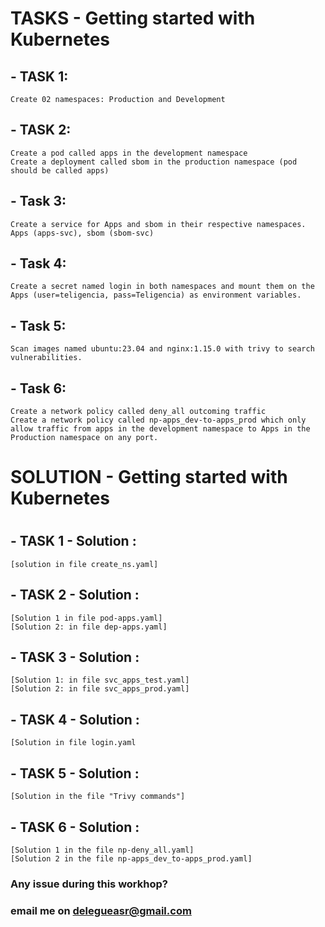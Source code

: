 # TASKS - Getting started with Kubernetes


 ## - TASK 1:
    Create 02 namespaces: Production and Development

 ## - TASK 2: 
    Create a pod called apps in the development namespace
    Create a deployment called sbom in the production namespace (pod should be called apps)

 ## - Task 3: 
    Create a service for Apps and sbom in their respective namespaces. Apps (apps-svc), sbom (sbom-svc)

 ## - Task 4: 
    Create a secret named login in both namespaces and mount them on the Apps (user=teligencia, pass=Teligencia) as environment variables.

 ## - Task 5: 
    Scan images named ubuntu:23.04 and nginx:1.15.0 with trivy to search vulnerabilities.

 ## - Task 6:
    Create a network policy called deny_all outcoming traffic
    Create a network policy called np-apps_dev-to-apps_prod which only allow traffic from apps in the development namespace to Apps in the Production namespace on any port.

#


# SOLUTION - Getting started with Kubernetes

#

## - TASK 1 - Solution :
    [solution in file create_ns.yaml]
 
## - TASK 2 - Solution :
    [Solution 1 in file pod-apps.yaml]
    [Solution 2: in file dep-apps.yaml]

## - TASK 3 - Solution :
    [Solution 1: in file svc_apps_test.yaml]
    [Solution 2: in file svc_apps_prod.yaml]

## - TASK 4 - Solution :
    [Solution in file login.yaml 

## - TASK 5 - Solution :
    [Solution in the file "Trivy commands"]

## - TASK 6 - Solution :
    [Solution 1 in the file np-deny_all.yaml]
    [Solution 2 in the file np-apps_dev_to-apps_prod.yaml]

### Any issue during this workhop?
### email me on delegueasr@gmail.com

